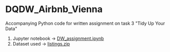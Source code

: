 # DQDW_Airbnb_Vienna
Accompanying Python code for written assignment on task 3 "Tidy Up Your Data"
1. Jupyter notebook -> [DW_assignment.ipynb](DW_assignment.ipynb)
2. Dataset used -> [listings.zip](listings.zip)
